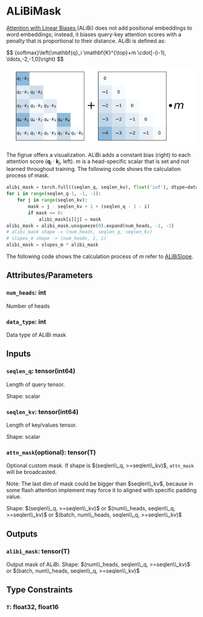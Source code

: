 
# ALiBiMask

[Attention with Linear Biases ](https://ofir.io/train_short_test_long.pdf) (ALiBi)
does not add positional embeddings
to word embeddings; instead, it biases query-key attention scores with a penalty
that is proportional to their distance.
ALiBi is defined as:

$$
\{softmax}\left(\mathbf{q}_i \mathbf{K}^{\top}+m \cdot[-(i-1), \ldots,-2,-1,0]\right)
$$

![ALiBi](ALiBi.jpeg)


The figrue offers a visualization.
ALiBi adds a constant bias (right) to each attention score ($\mathbf{q}_i \cdot \mathbf{k}_j$, left). $m$ is a head-specific scalar that is set and not learned throughout training. 
The following code shows the calculation process of mask.

```python
alibi_mask = torch.full((seqlen_q, seqlen_kv), float('inf'), dtype=data_type)
for i in range(seqlen_q-1, -1, -1):
    for j in range(seqlen_kv):
        mask = j - seqlen_kv + 1 + (seqlen_q - 1 - i)
        if mask <= 0:
            alibi_mask[i][j] = mask
alibi_mask = alibi_mask.unsqueeze(0).expand(num_heads, -1, -1) 
# alibi_mask shape -> (num_heads, seqlen_q, seqlen_kv)
# slopes_m shape -> (num_heads, 1, 1)
alibi_mask = slopes_m * alibi_mask
```

The following code shows the calculation process of $m$ refer to [ALiBiSlope](ALiBiSlope.md).

## Attributes/Parameters

### `num_heads`: int

Number of heads

### `data_type`: int

Data type of ALiBi mask

## Inputs

### `seqlen_q`: tensor(int64)

Length of query tensor.

Shape: scalar

### `seqlen_kv`: tensor(int64)

Length of key/values tensor.

Shape: scalar

### `attn_mask`(optional): tensor(T)

Optional custom mask. If shape is $(seqlen\\_q, >=seqlen\\_kv)$, `attn_mask` will be broadcasted.

Note: The last dim of mask could be bigger than $seqlen\\_kv$, because in some flash attention implement may force it to aligned with specific padding value.

Shape: $(seqlen\\_q, >=seqlen\\_kv)$ or $(num\\_heads, seqlen\\_q, >=seqlen\\_kv)$ or $(batch, num\\_heads, seqlen\\_q, >=seqlen\\_kv)$

## Outputs

### `alibi_mask`: tensor(T)

Output mask of ALiBi.
Shape: $(num\\_heads, seqlen\\_q, >=seqlen\\_kv)$ or $(batch, num\\_heads, seqlen\\_q, >=seqlen\\_kv)$


## Type Constraints

### `T`: float32, float16
